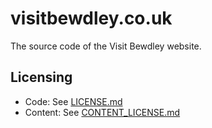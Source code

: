 # visitbewdley.co.uk
The source code of the Visit Bewdley website.

## Licensing
- Code: See [LICENSE.md](LICENSE.md)  
- Content: See [CONTENT_LICENSE.md](CONTENT_LICENSE.md)
